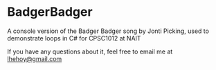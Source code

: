 # BadgerBadger
A console version of the Badger Badger song by Jonti Picking, used to demonstrate loops in C# for CPSC1012 at NAIT

If you have any questions about it, feel free to email me at lhehoy@gmail.com
